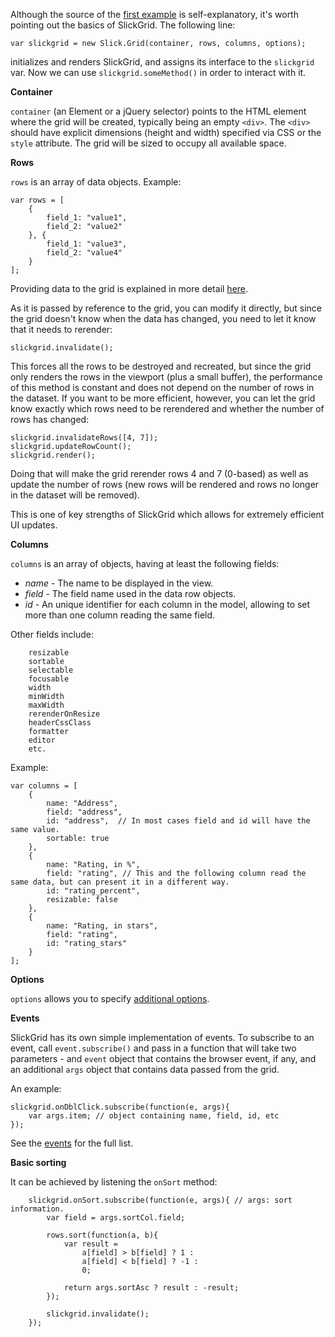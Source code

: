 Although the source of the [first example](http://mleibman.github.com/SlickGrid/examples/example1-simple.html) is self-explanatory, it's worth pointing out the basics of SlickGrid. The following line:

`var slickgrid = new Slick.Grid(container, rows, columns, options);`

initializes and renders SlickGrid, and assigns its interface to the `slickgrid` var. Now we can use `slickgrid.someMethod()` in order to interact with it.

**Container**

`container` (an Element or a jQuery selector) points to the HTML element where the grid will be created, typically being an empty `<div>`. The `<div>` should have explicit dimensions (height and width) specified via CSS or the `style` attribute. The grid will be sized to occupy all available space.

**Rows**

`rows` is an array of data objects. Example:

    var rows = [
        {
            field_1: "value1",
            field_2: "value2"
        }, {
            field_1: "value3",
            field_2: "value4"
        }
    ];

Providing data to the grid is explained in more detail [here](https://github.com/mleibman/SlickGrid/wiki/Providing-data-to-the-grid).

As it is passed by reference to the grid, you can modify it directly, but since the grid doesn't know when the data has changed, you need to let it know that it needs to rerender:

    slickgrid.invalidate();

This forces all the rows to be destroyed and recreated, but since the grid only renders the rows in the viewport (plus a small buffer), the performance of this method is constant and does not depend on the number of rows in the dataset. If you want to be more efficient, however, you can let the grid know exactly which rows need to be rerendered and whether the number of rows has changed:

    slickgrid.invalidateRows([4, 7]);
    slickgrid.updateRowCount();
    slickgrid.render();

Doing that will make the grid rerender rows 4 and 7 (0-based) as well as update the number of rows (new rows will be rendered and rows no longer in the dataset will be removed).

This is one of key strengths of SlickGrid which allows for extremely efficient UI updates.

**Columns**

`columns` is an array of objects, having at least the following fields:

* _name_ - The name to be displayed in the view.
* _field_ - The field name used in the data row objects.
* _id_ - An unique identifier for each column in the model, allowing to set more than one column reading the same field.

Other fields include:

        resizable
        sortable
        selectable
        focusable
        width
        minWidth
        maxWidth
        rerenderOnResize
        headerCssClass
        formatter
        editor
        etc.

Example:

    var columns = [
        {
            name: "Address",
            field: "address",
            id: "address",  // In most cases field and id will have the same value.
            sortable: true
        }, 
        {
            name: "Rating, in %",
            field: "rating", // This and the following column read the same data, but can present it in a different way.
            id: "rating_percent",
            resizable: false
        }, 
        {
            name: "Rating, in stars",
            field: "rating",
            id: "rating_stars"
        }
    ];

**Options**

`options` allows you to specify [additional options](https://github.com/mleibman/SlickGrid/wiki/Grid-Options).

**Events**

SlickGrid has its own simple implementation of events.  To subscribe to an event, call `event.subscribe()` and pass in a function that will take two parameters - and `event` object that contains the browser event, if any, and an additional `args` object that contains data passed from the grid.

An example:

    slickgrid.onDblClick.subscribe(function(e, args){
        var args.item; // object containing name, field, id, etc
    });

See the [events](https://github.com/mleibman/SlickGrid/wiki/Grid-Events) for the full list.

**Basic sorting**

It can be achieved by listening the `onSort` method:

		slickgrid.onSort.subscribe(function(e, args){ // args: sort information. 
			var field = args.sortCol.field;
			
			rows.sort(function(a, b){
				var result = 
					a[field] > b[field] ? 1 :
					a[field] < b[field] ? -1 :
					0;
					
				return args.sortAsc ? result : -result;
			});
			
			slickgrid.invalidate();			
		});